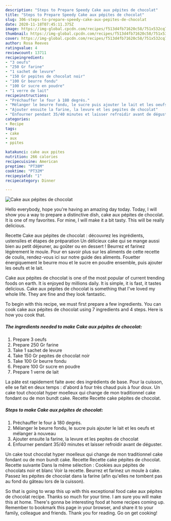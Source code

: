 ```yaml
---
description: "Steps to Prepare Speedy Cake aux pépites de chocolat"
title: "Steps to Prepare Speedy Cake aux pépites de chocolat"
slug: 306-steps-to-prepare-speedy-cake-aux-pepites-de-chocolat
date: 2020-11-18T07:45:11.375Z
image: https://img-global.cpcdn.com/recipes/f513d4fb71620c58/751x532cq70/cake-aux-pepites-de-chocolat-photo-principale-de-la-recette.jpg
thumbnail: https://img-global.cpcdn.com/recipes/f513d4fb71620c58/751x532cq70/cake-aux-pepites-de-chocolat-photo-principale-de-la-recette.jpg
cover: https://img-global.cpcdn.com/recipes/f513d4fb71620c58/751x532cq70/cake-aux-pepites-de-chocolat-photo-principale-de-la-recette.jpg
author: Rosa Reeves
ratingvalue: 4
reviewcount: 13711
recipeingredient:
- "3 oeufs"
- "250 Gr farine"
- "1 sachet de levure"
- "150 Gr pepites de chocolat noir"
- "100 Gr beurre fondu"
- "100 Gr sucre en poudre"
- "1 verre de lait"
recipeinstructions:
- "Préchauffer le four à 180 degrés."
- "Mélanger le beurre fondu, le sucre puis ajouter le lait et les oeufs et mélanger à nouveau"
- "Ajouter ensuite la farine, la levure et les pepites de chocolat"
- "Enfourner pendant 35/40 minutes et laisser refroidir avant de déguster."
categories:
- Recipe
tags:
- cake
- aux
- ppites

katakunci: cake aux ppites 
nutrition: 266 calories
recipecuisine: American
preptime: "PT38M"
cooktime: "PT32M"
recipeyield: "1"
recipecategory: Dinner

---
```



![Cake aux pépites de chocolat](https://img-global.cpcdn.com/recipes/f513d4fb71620c58/751x532cq70/cake-aux-pepites-de-chocolat-photo-principale-de-la-recette.jpg)

Hello everybody, hope you're having an amazing day today. Today, I will show you a way to prepare a distinctive dish, cake aux pépites de chocolat. It is one of my favorites. For mine, I will make it a bit tasty. This will be really delicious.

Recette Cake aux pépites de chocolat : découvrez les ingrédients, ustensiles et étapes de préparation Un délicieux cake qui se mange aussi bien au petit déjeuner, au goûter ou en dessert ! Beurrez et farinez légèrement le moule. Pour en savoir plus sur les aliments de cette recette de coulis, rendez-vous ici sur notre guide des aliments. Fouetter énergiquement le beurre mou et le sucre en poudre ensemble, puis ajouter les oeufs et le lait.

Cake aux pépites de chocolat is one of the most popular of current trending foods on earth. It is enjoyed by millions daily. It is simple, it is fast, it tastes delicious. Cake aux pépites de chocolat is something that I've loved my whole life. They are fine and they look fantastic.


To begin with this recipe, we must first prepare a few ingredients. You can cook cake aux pépites de chocolat using 7 ingredients and 4 steps. Here is how you cook that.

<!--inarticleads1-->

##### The ingredients needed to make Cake aux pépites de chocolat:

1. Prepare 3 oeufs
1. Prepare 250 Gr farine
1. Take 1 sachet de levure
1. Take 150 Gr pepites de chocolat noir
1. Take 100 Gr beurre fondu
1. Prepare 100 Gr sucre en poudre
1. Prepare 1 verre de lait


La pâte est rapidement faite avec des ingrédients de base. Pour la cuisson, elle se fait en deux temps : d&#39;abord à four très chaud puis à four doux. Un cake tout chocolat hyper moelleux qui change de mon traditionnel cake fondant ou de mon bundt cake. Recette Recette cake pépites de chocolat. 

<!--inarticleads2-->

##### Steps to make Cake aux pépites de chocolat:

1. Préchauffer le four à 180 degrés.
1. Mélanger le beurre fondu, le sucre puis ajouter le lait et les oeufs et mélanger à nouveau
1. Ajouter ensuite la farine, la levure et les pepites de chocolat
1. Enfourner pendant 35/40 minutes et laisser refroidir avant de déguster.


Un cake tout chocolat hyper moelleux qui change de mon traditionnel cake fondant ou de mon bundt cake. Recette Recette cake pépites de chocolat. Recette suivante Dans la même sélection : Cookies aux pépites de chocolats noir et blanc Voir la recette. Beurrez et farinez un moule à cake. Passez les pépites de chocolat dans la farine (afin qu&#39;elles ne tombent pas au fond du gâteau lors de la cuisson). 

So that is going to wrap this up with this exceptional food cake aux pépites de chocolat recipe. Thanks so much for your time. I am sure you will make this at home. There's gonna be interesting food at home recipes coming up. Remember to bookmark this page in your browser, and share it to your family, colleague and friends. Thank you for reading. Go on get cooking!
